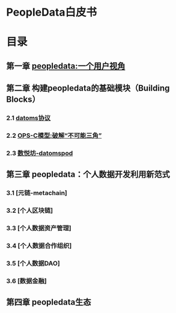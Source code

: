 # PeopleData白皮书

# 目录
## 第一章 [peopledata:一个用户视角](Charter-01.md)
## 第二章 构建peopledata的基础模块（Building Blocks）
### 2.1 [datoms协议](Charter-02.md)
### 2.2 [OPS-C模型:破解“不可能三角”](Charter-03.md)
### 2.3 [数悦坊-datomspod](Charter-04.md)
## 第三章 peopledata：个人数据开发利用新范式
### 3.1 [元链-metachain]
### 3.2 [个人区块链]
### 3.3 [个人数据资产管理]
### 3.4 [个人数据合作组织]
### 3.5 [个人数据DAO]
### 3.6 [数据金融]
## 第四章 peopledata生态





